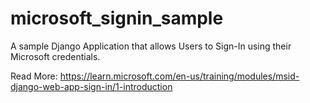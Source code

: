 # microsoft_signin_sample
A sample Django Application that allows Users to Sign-In using their Microsoft credentials. 


Read More:
https://learn.microsoft.com/en-us/training/modules/msid-django-web-app-sign-in/1-introduction
